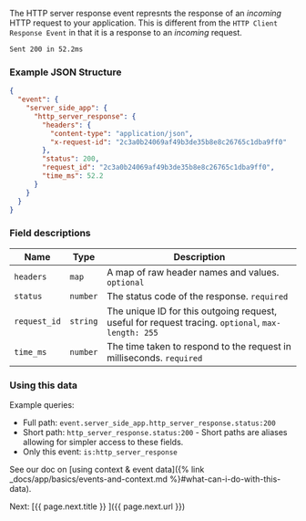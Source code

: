 The HTTP server response event represnts the response of an _incoming_ HTTP request to your
application. This is different from the `HTTP Client Response Event` in that it is a
response to an _incoming_ request.

```
Sent 200 in 52.2ms
```

### Example JSON Structure

```json
{
  "event": {
    "server_side_app": {
      "http_server_response": {
        "headers": {
          "content-type": "application/json",
          "x-request-id": "2c3a0b24069af49b3de35b8e8c26765c1dba9ff0"
        },
        "status": 200,
        "request_id": "2c3a0b24069af49b3de35b8e8c26765c1dba9ff0",
        "time_ms": 52.2
      }
    }
  }
}
```


### Field descriptions

Name | Type | Description
-----|------|------------
`headers` | `map` | A map of raw header names and values. `optional`
`status` | `number` | The status code of the response. `required`
`request_id` | `string` | The unique ID for this outgoing request, useful for request tracing. `optional`, `max-length: 255`
`time_ms` | `number` | The time taken to respond to the request in milliseconds. `required`


### Using this data

Example queries:

* Full path: `event.server_side_app.http_server_response.status:200`
* Short path: `http_server_response.status:200` - Short paths are aliases allowing for simpler access to these fields.
* Only this event: `is:http_server_response`

See our doc on [using context & event data]({% link _docs/app/basics/events-and-context.md %}#what-can-i-do-with-this-data).


<div class="next">
  Next: [{{ page.next.title }} <i class="fa fa-arrow-circle-right" aria-hidden="true"></i>]({{ page.next.url }})
</div>
